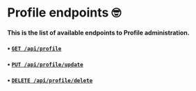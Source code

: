 # Profile endpoints 🤓

#### This is the list of available endpoints to Profile administration.

#### • [`GET /api/profile`](./get/README.md)
#### • [`PUT /api/profile/update`](./update/README.md)
#### • [`DELETE /api/profile/delete`](./delete/README.md)
